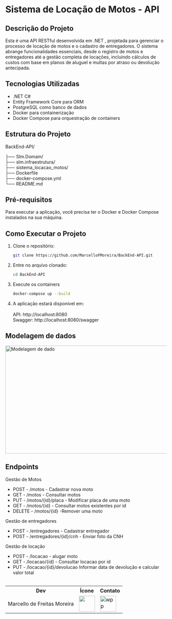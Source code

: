 # Sistema de Locação de Motos - API

## Descrição do Projeto
Esta é uma API RESTful desenvolvida em .NET , projetada para gerenciar o processo de locação de motos e o cadastro de entregadores. O sistema abrange funcionalidades essenciais, desde o registro de motos e entregadores até a gestão completa de locações, incluindo cálculos de custos com base em planos de aluguel e multas por atraso ou devolução antecipada.

## Tecnologias Utilizadas
- .NET C#
- Entity Framework Core para ORM
- PostgreSQL como banco de dados
- Docker para containerização
- Docker Compose para orquestração de containers

##  Estrutura do Projeto
BackEnd-API/

├── Slm.Domain/           
├── slm.infraestrutura/   
├── sistema_locacao_motos/   
├── Dockerfile           
├── docker-compose.yml   
└── README.md           

## Pré-requisitos
Para executar a aplicação, você precisa ter o Docker e Docker Compose instalados na sua máquina.

## Como Executar o Projeto
1. Clone o repositório:
   ```bash
   git clone https://github.com/MarcelloFMoreira/BackEnd-API.git
2. Entre no arquivo clonado:
   ```bash
   cd BackEnd-API
3. Execute os containers
   ```bash
   docker-compose up --build
4. A aplicação estará disponível em:    </br>  
   API: http://localhost:8080    
   Swagger: http://localhost:8080/swagger

## Modelagem de dados

<img width="902" height="337" alt="Modelagem de dado" src="https://github.com/user-attachments/assets/43f99e83-0366-4bea-bfdb-0f3fa5b2735d" />

## Endpoints 
 Gestão de Motos
- POST - /motos - Cadastrar nova moto
- GET - /motos - Consultar motos
- PUT - /motos/{id}/placa - Modificar placa de uma moto
- GET - /motos/{id} - Consultar motos existentes por id
- DELETE - /motos/{id} -Remover uma moto

 Gestão de entregadores
- POST - /entregadores - Cadastrar entregador
- POST - /entregadores/{id}/cnh - Enviar foto da CNH

 Gestão de locação
- POST - /locacao - alugar moto
- GET - /locacao/{id} - Consultar locacao por id
- PUT - /locacao/{id}/devolucao Informar data de devolução e calcular valor total </br></br>

<table>
      <th>Dev</th>
      <th>Ícone</th>
      <th>Contato</th>
    <tr>
      <td>Marcello de Freitas Moreira</td>
      <td><a href="https://github.com/MarcelloFMoreira"><img src="https://avatars.githubusercontent.com/u/161846509?v=4" height="50" style="max-width: 100%;"></a></td>
       <td><a href="https://api.whatsapp.com/send/?phone=11981733002&text&type=phone_number&app_absent=0"><img width="50" height="50" alt="wpp" src="https://github.com/user-attachments/assets/7838408f-6089-4437-a0bb-19336456e2e7" /></a></td>
   </tr>
</table>


